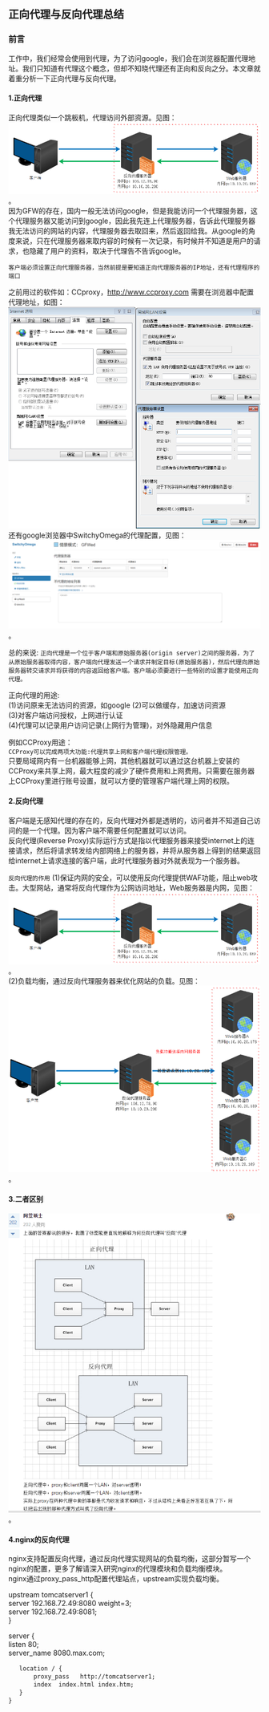 ## 正向代理与反向代理总结
### 前言
工作中，我们经常会使用到代理，为了访问google，我们会在浏览器配置代理地址。我们只知道有代理这个概念，但却不知晓代理还有正向和反向之分。本文章就着重分析一下正向代理与反向代理。

#### 1.正向代理
正向代理类似一个跳板机，代理访问外部资源。见图： ![正向代理-1.png](https://github.com/YouthFlyingZy/nginx/blob/master/page/%E5%8F%8D%E5%90%91%E4%BB%A3%E7%90%86-1.png)。  
因为GFW的存在，国内一般无法访问google，但是我能访问一个代理服务器，这个代理服务器又能访问到google，因此我先连上代理服务器，告诉此代理服务器我无法访问的网站的内容，代理服务器去取回来，然后返回给我。从google的角度来说，只在代理服务器来取内容的时候有一次记录，有时候并不知道是用户的请求，也隐藏了用户的资料，取决于代理告不告诉google。

`客户端必须设置正向代理服务器，当然前提是要知道正向代理服务器的IP地址，还有代理程序的端口`

之前用过的软件如：CCproxy，http://www.ccproxy.com 需要在浏览器中配置代理地址，如图： ![正向代理-2.png](https://github.com/YouthFlyingZy/nginx/blob/master/page/%E6%AD%A3%E5%90%91%E4%BB%A3%E7%90%86-2.png)
还有google浏览器中SwitchyOmega的代理配置，见图： ![正向代理-3.png](https://github.com/YouthFlyingZy/nginx/blob/master/page/%E6%AD%A3%E5%90%91%E4%BB%A3%E7%90%86-3.png)。    

总的来说:
`正向代理是一个位于客户端和原始服务器(origin server)之间的服务器，为了从原始服务器取得内容，客户端向代理发送一个请求并制定目标(原始服务器)，然后代理向原始服务器转交请求并将获得的内容返回给客户端。客户端必须要进行一些特别的设置才能使用正向代理。`

正向代理的用途:  
(1)访问原来无法访问的资源，如google
(2)可以做缓存，加速访问资源  
(3)对客户端访问授权，上网进行认证  
(4)代理可以记录用户访问记录(上网行为管理)，对外隐藏用户信息

例如CCProxy用途：  
`CCProxy可以完成两项大功能:代理共享上网和客户端代理权限管理。`  
只要局域网内有一台机器能够上网，其他机器就可以通过这台机器上安装的CCProxy来共享上网，最大程度的减少了硬件费用和上网费用。只需要在服务器上CCProxy里进行账号设置，就可以方便的管理客户端代理上网的权限。


#### 2.反向代理
客户端是无感知代理的存在的，反向代理对外都是透明的，访问者并不知道自己访问的是一个代理。因为客户端不需要任何配置就可以访问。  
 反向代理(Reverse Proxy)实际运行方式是指以代理服务器来接受internet上的连接请求，然后将请求转发给内部网络上的服务器，并将从服务器上得到的结果返回给internet上请求连接的客户端，此时代理服务器对外就表现为一个服务器。

 `反向代理的作用`
 (1)保证内网的安全，可以使用反向代理提供WAF功能，阻止web攻击。大型网站，通常将反向代理作为公网访问地址，Web服务器是内网，见图： ![反向代理-1.png](https://github.com/YouthFlyingZy/nginx/blob/master/page/%E5%8F%8D%E5%90%91%E4%BB%A3%E7%90%86-1.png)。    
 (2)负载均衡，通过反向代理服务器来优化网站的负载。见图： ![反向代理-2.png](https://github.com/YouthFlyingZy/nginx/blob/master/page/%E5%8F%8D%E5%90%91%E4%BB%A3%E7%90%86-2.png)。    


 #### 3.二者区别
![正向代理与反向代理区别.png](https://github.com/YouthFlyingZy/nginx/blob/master/page/%E6%AD%A3%E5%90%91%E4%BB%A3%E7%90%86%E4%B8%8E%E5%8F%8D%E5%90%91%E4%BB%A3%E7%90%86%E5%8C%BA%E5%88%AB.png)。    

 #### 4.nginx的反向代理  
 nginx支持配置反向代理，通过反向代理实现网站的负载均衡，这部分暂写一个nginx的配置，更多了解请深入研究nginx的代理模块和负载均衡模块。  
 nginx通过proxy_pass_http配置代理站点，upstream实现负载均衡。  

 upstream tomcatserver1 {  
     server 192.168.72.49:8080 weight=3;  
     server 192.168.72.49:8081;  
 }   

server {  
       listen       80;  
       server_name  8080.max.com;

       location / {  
           proxy_pass   http://tomcatserver1;  
           index  index.html index.htm;  
       }  
    }
